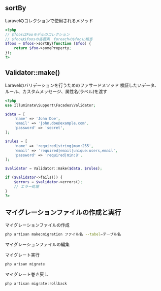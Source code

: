 ## sortBy
Laravelのコレクションで使用されるメソッド
```php
<?php
// $foosはFooモデルのコレクション
// $fooは$foosの各要素　foreachの$fooに相当
$foos = $foos->sortBy(function ($foo) {
	return $foo->someProperty;
});
?>
```

## Validator::make()
Laravelのバリデーションを行うためのファサードメソッド
検証したいデータ、ルール、カスタムメッセージ、属性名(ラベル)を渡す
```php
<?php
use Illuminate\Support\Facades\Validator;

$data = [
	'name' => 'John Doe',
	'email' => 'john.doe@example.com',
	'password' => 'secret',
];

$rules = [
	'name' => 'required|string|max:255',
	'email' => 'required|email|unique:users,email',
	'password' => 'required|min:8',
];

$validator = Validator::make($data, $rules);

if ($validator->fails()) {
	$errors = $validator->errors();
	// エラー処理
}
?>
```

## マイグレーションファイルの作成と実行
マイグレーションファイルの作成
```sh
php artisan make:migration ファイル名 --tabel=テーブル名
```

マイグレーションファイルの編集

マイグレート実行
```sh
php arisan migrate
```

マイグレート巻き戻し
```sh
php artisan migrate:rollback
```